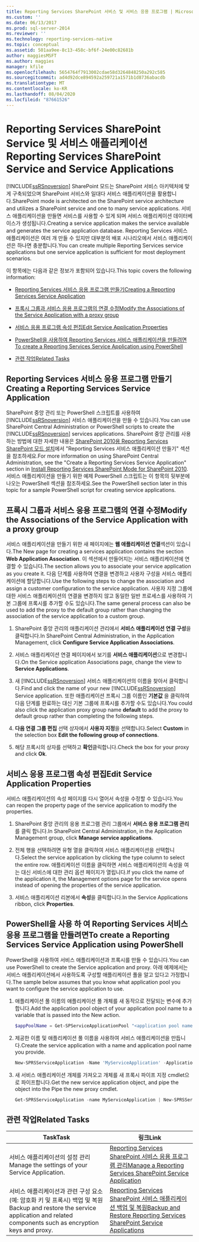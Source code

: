 ```yaml
---
title: Reporting Services SharePoint 서비스 및 서비스 응용 프로그램 | Microsoft Docs
ms.custom: ''
ms.date: 06/13/2017
ms.prod: sql-server-2014
ms.reviewer: ''
ms.technology: reporting-services-native
ms.topic: conceptual
ms.assetid: 501aa9ee-8c13-458c-bf6f-24e00c82681b
author: maggiesMSFT
ms.author: maggies
manager: kfile
ms.openlocfilehash: 5654764f7913002cdae58d3264848250a292c585
ms.sourcegitcommit: ad4d92dce894592a259721a1571b1d8736abacdb
ms.translationtype: MT
ms.contentlocale: ko-KR
ms.lasthandoff: 08/04/2020
ms.locfileid: "87661526"
---
```

# <a name="reporting-services-sharepoint-service-and-service-applications"></a><span data-ttu-id="3fa7f-102">Reporting Services SharePoint Service 및 서비스 애플리케이션</span><span class="sxs-lookup"><span data-stu-id="3fa7f-102">Reporting Services SharePoint Service and Service Applications</span></span>
  [!INCLUDE[ssRSnoversion](../includes/ssrsnoversion-md.md)] <span data-ttu-id="3fa7f-103">SharePoint 모드는 SharePoint 서비스 아키텍처에 맞게 구축되었으며 SharePoint 서비스와 일대다 서비스 애플리케이션을 활용합니다.</span><span class="sxs-lookup"><span data-stu-id="3fa7f-103">SharePoint mode is architected on the SharePoint service architecture and utilizes a SharePoint service and one to many service applications.</span></span> <span data-ttu-id="3fa7f-104">서비스 애플리케이션을 만들면 서비스를 사용할 수 있게 되며 서비스 애플리케이션 데이터베이스가 생성됩니다.</span><span class="sxs-lookup"><span data-stu-id="3fa7f-104">Creating a service application makes the service available and generates the service application database.</span></span> <span data-ttu-id="3fa7f-105">Reporting Services 서비스 애플리케이션은 여러 개 만들 수 있지만 대부분의 배포 시나리오에서 서비스 애플리케이션은 하나면 충분합니다.</span><span class="sxs-lookup"><span data-stu-id="3fa7f-105">You can create multiple Reporting Services service applications but one service application is sufficient for most deployment scenarios.</span></span>  
  
 <span data-ttu-id="3fa7f-106">이 항목에는 다음과 같은 정보가 포함되어 있습니다.</span><span class="sxs-lookup"><span data-stu-id="3fa7f-106">This topic covers the following information:</span></span>  
  
-   [<span data-ttu-id="3fa7f-107">Reporting Services 서비스 응용 프로그램 만들기</span><span class="sxs-lookup"><span data-stu-id="3fa7f-107">Creating a Reporting Services Service Application</span></span>](#bkmk_createapp)  
  
-   [<span data-ttu-id="3fa7f-108">프록시 그룹과 서비스 응용 프로그램의 연결 수정</span><span class="sxs-lookup"><span data-stu-id="3fa7f-108">Modify the Associations of the Service Application with a proxy group</span></span>](#bkmk_associations)  
  
-   [<span data-ttu-id="3fa7f-109">서비스 응용 프로그램 속성 편집</span><span class="sxs-lookup"><span data-stu-id="3fa7f-109">Edit Service Application Properties</span></span>](#bkmk_editserviceapplication)  
  
-   [<span data-ttu-id="3fa7f-110">PowerShell을 사용하여 Reporting Services 서비스 애플리케이션을 만들려면</span><span class="sxs-lookup"><span data-stu-id="3fa7f-110">To create a Reporting Services Service Application using PowerShell</span></span>](#bkmk_powershell_create_ssrs_serviceapp)  
  
-   [<span data-ttu-id="3fa7f-111">관련 작업</span><span class="sxs-lookup"><span data-stu-id="3fa7f-111">Related Tasks</span></span>](#bkmk_related)  
  
##  <a name="creating-a-reporting-services-service-application"></a><a name="bkmk_createapp"></a><span data-ttu-id="3fa7f-112">Reporting Services 서비스 응용 프로그램 만들기</span><span class="sxs-lookup"><span data-stu-id="3fa7f-112">Creating a Reporting Services Service Application</span></span>  
 <span data-ttu-id="3fa7f-113">SharePoint 중앙 관리 또는 PowerShell 스크립트를 사용하여 [!INCLUDE[ssRSnoversion](../includes/ssrsnoversion-md.md)] 서비스 애플리케이션을 만들 수 있습니다.</span><span class="sxs-lookup"><span data-stu-id="3fa7f-113">You can use SharePoint Central Administration or PowerShell scripts to create the [!INCLUDE[ssRSnoversion](../includes/ssrsnoversion-md.md)] services applications.</span></span> <span data-ttu-id="3fa7f-114">SharePoint 중앙 관리를 사용하는 방법에 대한 자세한 내용은 [SharePoint 2010용 Reporting Services SharePoint 모드 설치](../../2014/sql-server/install/install-reporting-services-sharepoint-mode-for-sharepoint-2010.md)에서 "Reporting Services 서비스 애플리케이션 만들기" 섹션을 참조하세요.</span><span class="sxs-lookup"><span data-stu-id="3fa7f-114">For more information on using SharePoint Central Administration, see the "Create a Reporting Services Service Application" section in [Install Reporting Services SharePoint Mode for SharePoint 2010](../../2014/sql-server/install/install-reporting-services-sharepoint-mode-for-sharepoint-2010.md).</span></span> <span data-ttu-id="3fa7f-115">서비스 애플리케이션을 만들기 위한 예제 PowerShell 스크립트는 이 항목의 뒷부분에 나오는 PowerShell 섹션을 참조하세요.</span><span class="sxs-lookup"><span data-stu-id="3fa7f-115">See the PowerShell section later in this topic for a sample PowerShell script for creating service applications.</span></span>  
  
##  <a name="modify-the-associations-of-the-service-application-with-a-proxy-group"></a><a name="bkmk_associations"></a><span data-ttu-id="3fa7f-116">프록시 그룹과 서비스 응용 프로그램의 연결 수정</span><span class="sxs-lookup"><span data-stu-id="3fa7f-116">Modify the Associations of the Service Application with a proxy group</span></span>  
 <span data-ttu-id="3fa7f-117">서비스 애플리케이션을 만들기 위한 새 페이지에는 **웹 애플리케이션 연결**섹션이 있습니다.</span><span class="sxs-lookup"><span data-stu-id="3fa7f-117">The New page for creating a services application contains the section **Web Application Association**.</span></span> <span data-ttu-id="3fa7f-118">이 섹션에서 만들어지는 서비스 애플리케이션에 연결할 수 있습니다.</span><span class="sxs-lookup"><span data-stu-id="3fa7f-118">The section allows you to associate your service application as you create it.</span></span> <span data-ttu-id="3fa7f-119">다음 단계를 사용하여 연결을 변경하고 사용자 구성을 서비스 애플리케이션에 할당합니다.</span><span class="sxs-lookup"><span data-stu-id="3fa7f-119">Use the following steps to change the association and assign a customer configuration to the service application.</span></span> <span data-ttu-id="3fa7f-120">사용자 지정 그룹에 대한 서비스 애플리케이션의 연결을 변경하지 않고 동일한 일반 프로세스를 사용하여 기본 그룹에 프록시를 추가할 수도 있습니다.</span><span class="sxs-lookup"><span data-stu-id="3fa7f-120">The same general process can also be used to add the proxy to the default group rather than changing the association of the service application to a custom group.</span></span>  
  
1.  <span data-ttu-id="3fa7f-121">SharePoint 중앙 관리의 애플리케이션 관리에서 **서비스 애플리케이션 연결 구성**을 클릭합니다.</span><span class="sxs-lookup"><span data-stu-id="3fa7f-121">In SharePoint Central Administration, in the Application Management, click **Configure Service Application Associations**.</span></span>  
  
2.  <span data-ttu-id="3fa7f-122">서비스 애플리케이션 연결 페이지에서 보기를 **서비스 애플리케이션**으로 변경합니다.</span><span class="sxs-lookup"><span data-stu-id="3fa7f-122">On the Service application Associations page, change the view to **Service Applications**.</span></span>  
  
3.  <span data-ttu-id="3fa7f-123">새 [!INCLUDE[ssRSnoversion](../includes/ssrsnoversion-md.md)] 서비스 애플리케이션의 이름을 찾아서 클릭합니다.</span><span class="sxs-lookup"><span data-stu-id="3fa7f-123">Find and click the name of your new [!INCLUDE[ssRSnoversion](../includes/ssrsnoversion-md.md)] Service application.</span></span> <span data-ttu-id="3fa7f-124">또한 애플리케이션 프록시 그룹 이름인 **기본값** 을 클릭하여 다음 단계를 완료하는 대신 기본 그룹에 프록시를 추가할 수도 있습니다.</span><span class="sxs-lookup"><span data-stu-id="3fa7f-124">You could also click the application proxy group name **default** to add the proxy to default group rather than completing the following steps.</span></span>  
  
4.  <span data-ttu-id="3fa7f-125">**다음 연결 그룹 편집** 선택 상자에서 **사용자 지정**을 선택합니다.</span><span class="sxs-lookup"><span data-stu-id="3fa7f-125">Select **Custom** in the selection box **Edit the following group of connections**.</span></span>  
  
5.  <span data-ttu-id="3fa7f-126">해당 프록시의 상자를 선택하고 **확인**클릭합니다.</span><span class="sxs-lookup"><span data-stu-id="3fa7f-126">Check the box for your proxy and click **Ok**.</span></span>  
  
##  <a name="edit-service-application-properties"></a><a name="bkmk_editserviceapplication"></a><span data-ttu-id="3fa7f-127">서비스 응용 프로그램 속성 편집</span><span class="sxs-lookup"><span data-stu-id="3fa7f-127">Edit Service Application Properties</span></span>  
 <span data-ttu-id="3fa7f-128">서비스 애플리케이션의 속성 페이지를 다시 열어서 속성을 수정할 수 있습니다.</span><span class="sxs-lookup"><span data-stu-id="3fa7f-128">You can reopen the property page of the service application to modify the properties.</span></span>  
  
1.  <span data-ttu-id="3fa7f-129">SharePoint 중앙 관리의 응용 프로그램 관리 그룹에서 **서비스 응용 프로그램 관리**를 클릭 합니다.</span><span class="sxs-lookup"><span data-stu-id="3fa7f-129">In SharePoint Central Administration, in the Application Management group, click **Manage service applications**.</span></span>  
  
2.  <span data-ttu-id="3fa7f-130">전체 행을 선택하려면 유형 열을 클릭하여 서비스 애플리케이션을 선택합니다.</span><span class="sxs-lookup"><span data-stu-id="3fa7f-130">Select the service application by clicking the type column to select the entire row.</span></span> <span data-ttu-id="3fa7f-131">애플리케이션 이름을 클릭하면 서비스 애플리케이션의 속성을 여는 대신 서비스에 대한 관리 옵션 페이지가 열립니다.</span><span class="sxs-lookup"><span data-stu-id="3fa7f-131">If you click the name of the application it, the Management options page for the service opens instead of opening the properties of the service application.</span></span>  
  
3.  <span data-ttu-id="3fa7f-132">서비스 애플리케이션 리본에서 **속성**을 클릭합니다.</span><span class="sxs-lookup"><span data-stu-id="3fa7f-132">In the Service Applications ribbon, click **Properties**.</span></span>  
  
##  <a name="to-create-a-reporting-services-service-application-using-powershell"></a><a name="bkmk_powershell_create_ssrs_serviceapp"></a><span data-ttu-id="3fa7f-133">PowerShell을 사용 하 여 Reporting Services 서비스 응용 프로그램을 만들려면</span><span class="sxs-lookup"><span data-stu-id="3fa7f-133">To create a Reporting Services Service Application using PowerShell</span></span>  
 <span data-ttu-id="3fa7f-134">PowerShell을 사용하여 서비스 애플리케이션과 프록시를 만들 수 있습니다.</span><span class="sxs-lookup"><span data-stu-id="3fa7f-134">You can use PowerShell to create the Service application and proxy.</span></span> <span data-ttu-id="3fa7f-135">아래 예제에서는 서비스 애플리케이션에서 사용하도록 구성할 애플리케이션 풀을 알고 있다고 가정합니다.</span><span class="sxs-lookup"><span data-stu-id="3fa7f-135">The sample below assumes that you know what application pool you want to configure the service application to use.</span></span>  
  
1.  <span data-ttu-id="3fa7f-136">애플리케이션 풀 이름의 애플리케이션 풀 개체를 새 동작으로 전달되는 변수에 추가합니다.</span><span class="sxs-lookup"><span data-stu-id="3fa7f-136">Add the application pool object of your application pool name to a variable that is passed into the New action.</span></span>  
  
    ```powershell
    $appPoolName = Get-SPServiceApplicationPool "<application pool name>"  
    ```  
  
2.  <span data-ttu-id="3fa7f-137">제공한 이름 및 애플리케이션 풀 이름을 사용하여 서비스 애플리케이션을 만듭니다.</span><span class="sxs-lookup"><span data-stu-id="3fa7f-137">Create the service application with a name and application pool name you provide.</span></span>  
  
    ```powershell
    New-SPRSServiceApplication -Name 'MyServiceApplication' -ApplicationPool $appPoolName -DatabaseName 'MyServiceApplicationDatabase' -DatabaseServer '<Server Name>'  
    ```  
  
3.  <span data-ttu-id="3fa7f-138">새 서비스 애플리케이션 개체를 가져오고 개체를 새 프록시 파이프 지정 cmdlet으로 파이프합니다.</span><span class="sxs-lookup"><span data-stu-id="3fa7f-138">Get the new service application object, and pipe the object into the Pipe the new proxy cmdlet.</span></span>  
  
    ```powershell
    Get-SPRSServiceApplication -name MyServiceApplication | New-SPRSServiceApplicationProxy "MyServiceApplicationProxy"  
    ```  
  
##  <a name="related-tasks"></a><a name="bkmk_related"></a> <span data-ttu-id="3fa7f-139">관련 작업</span><span class="sxs-lookup"><span data-stu-id="3fa7f-139">Related Tasks</span></span>  
  
|<span data-ttu-id="3fa7f-140">Task</span><span class="sxs-lookup"><span data-stu-id="3fa7f-140">Task</span></span>|<span data-ttu-id="3fa7f-141">링크</span><span class="sxs-lookup"><span data-stu-id="3fa7f-141">Link</span></span>|  
|----------|----------|  
|<span data-ttu-id="3fa7f-142">서비스 애플리케이션의 설정 관리</span><span class="sxs-lookup"><span data-stu-id="3fa7f-142">Manage the settings of your Service Application.</span></span>|[<span data-ttu-id="3fa7f-143">Reporting Services SharePoint 서비스 응용 프로그램 관리</span><span class="sxs-lookup"><span data-stu-id="3fa7f-143">Manage a Reporting Services SharePoint Service Application</span></span>](../../2014/reporting-services/manage-a-reporting-services-sharepoint-service-application.md)|  
|<span data-ttu-id="3fa7f-144">서비스 애플리케이션과 관련 구성 요소(예: 암호화 키 및 프록시) 백업 및 복원</span><span class="sxs-lookup"><span data-stu-id="3fa7f-144">Backup and restore the service application and related components such as encryption keys and proxy.</span></span>|[<span data-ttu-id="3fa7f-145">Reporting Services SharePoint 서비스 애플리케이션 백업 및 복원</span><span class="sxs-lookup"><span data-stu-id="3fa7f-145">Backup and Restore Reporting Services SharePoint Service Applications</span></span>](../../2014/reporting-services/backup-and-restore-reporting-services-sharepoint-service-applications.md)|  
